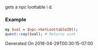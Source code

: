 gets a npc loottable i d.
### Example

```perl
my $val = $npc->GetLoottableID();
quest::say($val); # Returns uint
```


Generated On 2018-04-29T00:30:15-07:00